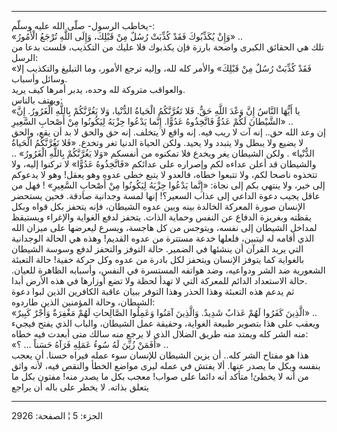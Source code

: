------------------------------------------------------------------------

يخاطب الرسول- صلّى الله عليه وسلّم-:  
«وَإِنْ يُكَذِّبُوكَ فَقَدْ كُذِّبَتْ رُسُلٌ مِنْ قَبْلِكَ، وَإِلَى اللَّهِ تُرْجَعُ الْأُمُورُ» ..  
تلك هي الحقائق الكبرى واضحة بارزة فإن يكذبوك فلا عليك من التكذيب، فلست
بدعا من الرسل:  
«فَقَدْ كُذِّبَتْ رُسُلٌ مِنْ قَبْلِكَ» والأمر كله لله، وإليه ترجع الأمور، وما التبليغ
والتكذيب إلا وسائل وأسباب.  
والعواقب متروكة لله وحده، يدبر أمرها كيف يريد.  
ويهتف بالناس:  
«يا أَيُّهَا النَّاسُ إِنَّ وَعْدَ اللَّهِ حَقٌّ. فَلا تَغُرَّنَّكُمُ الْحَياةُ الدُّنْيا، وَلا يَغُرَّنَّكُمْ
بِاللَّهِ الْغَرُورُ. إِنَّ الشَّيْطانَ لَكُمْ عَدُوٌّ فَاتَّخِذُوهُ عَدُوًّا. إِنَّما يَدْعُوا حِزْبَهُ لِيَكُونُوا
مِنْ أَصْحابِ السَّعِيرِ» ..  
إن وعد الله حق.. إنه آت لا ريب فيه. إنه واقع لا يتخلف. إنه حق والحق لا
بد أن يقع، والحق لا يضيع ولا يبطل ولا يتبدد ولا يحيد. ولكن الحياة الدنيا
تغر وتخدع. «فَلا تَغُرَّنَّكُمُ الْحَياةُ الدُّنْيا» . ولكن الشيطان يغر ويخدع فلا
تمكنوه من أنفسكم «وَلا يَغُرَّنَّكُمْ بِاللَّهِ الْغَرُورُ» .. والشيطان قد أعلن عداءه لكم
وإصراره على عدائكم «فَاتَّخِذُوهُ عَدُوًّا» لا تركنوا إليه، ولا تتخذوه ناصحا لكم،
ولا تتبعوا خطاه، فالعدو لا يتبع خطى عدوه وهو يعقل! وهو لا يدعوكم إلى
خير، ولا ينتهي بكم إلى نجاة: «إِنَّما يَدْعُوا حِزْبَهُ لِيَكُونُوا مِنْ أَصْحابِ السَّعِيرِ» !
فهل من عاقل يجيب دعوة الداعي إلى عذاب السعير؟! إنها لمسة وجدانية صادقة.
فحين يستحضر الإنسان صورة المعركة الخالدة بينه وبين عدوه الشيطان، فإنه
يتحفز بكل قواه وبكل يقظته وبغريزة الدفاع عن النفس وحماية الذات. يتحفز
لدفع الغواية والإغراء ويستيقظ لمداخل الشيطان إلى نفسه، ويتوجس من كل
هاجسة، ويسرع ليعرضها على ميزان الله الذي أقامه له ليتبين، فلعلها خدعة
مستترة من عدوه القديم! وهذه هي الحالة الوجدانية التي يريد القرآن أن
ينشئها في الضمير. حالة التوفز والتحفز لدفع وسوسة الشيطان بالغواية كما
يتوفز الإنسان ويتحفز لكل بادرة من عدوه وكل حركة خفية! حالة التعبئة
الشعورية ضد الشر ودواعيه، وضد هواتفه المستسرة في النفس، وأسبابه الظاهرة
للعيان. حالة الاستعداد الدائم للمعركة التي لا تهدأ لحظة ولا تضع أوزارها
في هذه الأرض أبدا.  
ثم يدعم هذه التعبئة وهذا الحذر وهذا التوفر ببيان عاقبة الكافرين الذين
لبوا دعوة الشيطان، وحالة المؤمنين الذين طاردوه:  
«الَّذِينَ كَفَرُوا لَهُمْ عَذابٌ شَدِيدٌ. وَالَّذِينَ آمَنُوا وَعَمِلُوا الصَّالِحاتِ لَهُمْ مَغْفِرَةٌ وَأَجْرٌ
كَبِيرٌ» ..  
ويعقب على هذا بتصوير طبيعة الغواية، وحقيقة عمل الشيطان، والباب الذي يفتح
فيجيء منه الشر كله ويمتد منه طريق الضلال الذي لا يرجع منه سالك متى أبعدت
فيه خطاه:  
«أَفَمَنْ زُيِّنَ لَهُ سُوءُ عَمَلِهِ فَرَآهُ حَسَناً ... ؟» ..  
هذا هو مفتاح الشر كله.. أن يزين الشيطان للإنسان سوء عمله فيراه حسنا. أن
يعجب بنفسه وبكل ما يصدر عنها. ألا يفتش في عمله ليرى مواضع الخطأ والنقص
فيه، لأنه واثق من أنه لا يخطئ! متأكد أنه دائما على صواب! معجب بكل ما
يصدر منه! مفتون بكل ما يتعلق بذاته. لا يخطر على باله أن يراجع

------------------------------------------------------------------------

الجزء: 5 ¦ الصفحة: 2926
